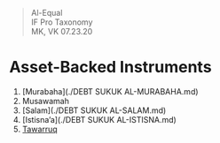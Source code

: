 > Al-Equal  
> IF Pro Taxonomy  
> MK, VK 07.23.20

# Asset-Backed Instruments

1. [Murabaha](./DEBT SUKUK AL-MURABAHA.md) 
2. Musawamah
3. [Salam](./DEBT SUKUK AL-SALAM.md)
4. [Istisna’a](./DEBT SUKUK AL-ISTISNA.md)
5. [Tawarruq](TAWARRUQ.md)
